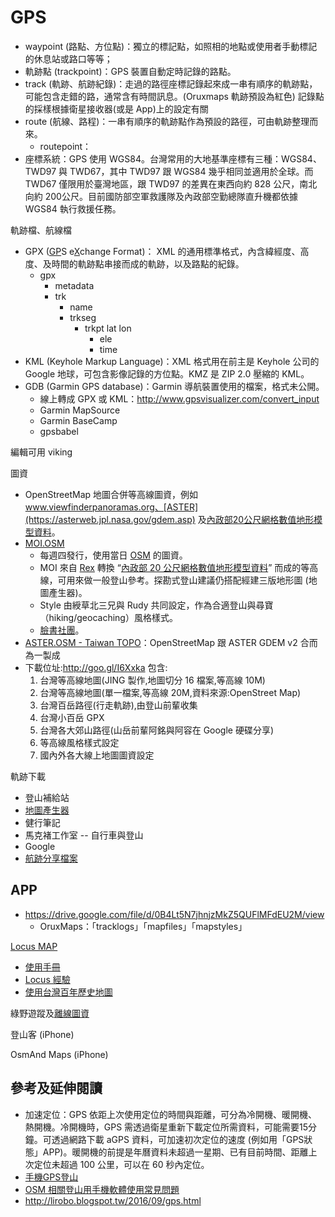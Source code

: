 # GPS
* waypoint (路點、方位點)：獨立的標記點，如照相的地點或使用者手動標記的休息站或路口等等；
* 軌跡點 (trackpoint)：GPS 裝置自動定時記錄的路點。
* track (軌跡、航跡紀錄)：走過的路徑座標記錄起來成一串有順序的軌跡點，可能包含走錯的路，通常含有時間訊息。(Oruxmaps 軌跡預設為紅色) 記錄點的採樣根據衛星接收器(或是 App)上的設定有關
* route (航線、路程)：一串有順序的軌跡點作為預設的路徑，可由軌跡整理而來。
	* routepoint：
* 座標系統：GPS 使用 WGS84。台灣常用的大地基準座標有三種：WGS84、TWD97 與 TWD67，其中 TWD97 跟 WGS84 幾乎相同並適用於全球。而 TWD67 僅限用於臺灣地區，跟 TWD97 的差異在東西向約 828 公尺，南北向約 200公尺。目前國防部空軍救護隊及內政部空勤總隊直升機都依據 WGS84 執行救援任務。

軌跡檔、航線檔
* GPX (<u>GP</u>S e<u>X</u>change Format)： XML 的通用標準格式，內含緯經度、高度、及時間的軌跡點串接而成的軌跡，以及路點的紀錄。
	* gpx
		* metadata
		* trk
			* name
			* trkseg
				* trkpt lat lon
					* ele
					* time
* KML (Keyhole Markup Language)：XML 格式用在前主是 Keyhole 公司的 Google 地球，可包含影像記錄的方位點。KMZ 是 ZIP 2.0 壓縮的 KML。
* GDB (Garmin GPS database)：Garmin 導航裝置使用的檔案，格式未公開。
	* 線上轉成 GPX 或 KML：http://www.gpsvisualizer.com/convert_input
	* Garmin MapSource
	* Garmin BaseCamp
	* gpsbabel

編輯可用 viking

圖資
* OpenStreetMap 地圖合併等高線圖資，例如 www.viewfinderpanoramas.org、[ASTER](https://asterweb.jpl.nasa.gov/gdem.asp) 及[內政部20公尺網格數值地形模型資料](http://data.gov.tw/node/35430)。
* [MOI.OSM](https://dl.dropboxusercontent.com/u/899714/maps/taiwan_topo.html)
	* 每週四發行，使用當日 [OSM](http://openstreetmap.tw) 的圖資。
	* MOI 來自 [Rex](http://blog.nutsfactory.net) 轉換 “[內政部 20 公尺網格數值地形模型資料](http://tgos.nat.gov.tw)” 而成的等高線，可用來做一般登山參考。探勘式登山建議仍搭配經建三版地形圖 (地圖產生器)。
	* Style 由綬草北三兄與 Rudy 共同設定，作為合適登山與尋寶（hiking/geocaching）風格樣式。
	* [臉書社團](facebook.groups/taiwan.topo)。
* [ASTER.OSM - Taiwan TOPO](https://sites.google.com/site/asterosmtaiwantopo/)：OpenStreetMap 跟 ASTER GDEM v2 合而為一製成
* 下載位址:http://goo.gl/I6Xxka 包含:
	1. 台灣等高線地圖(JING 製作,地圖切分 16 檔案,等高線 10M)
	2. 台灣等高線地圖(單一檔案,等高線 20M,資料來源:OpenStreet Map)
	3. 台灣百岳路徑(行走軌跡),由登山前輩收集
	4. 台灣小百岳 GPX
	5. 台灣各大郊山路徑(山岳前輩阿銘與阿容在 Google 硬碟分享)
	6. 等高線風格樣式設定
	7. 國內外各大線上地圖圖資設定

軌跡下載
* 登山補給站
* [地圖產生器](http://map.happyman.idv.tw/twmap/login.php)
* 健行筆記
* 馬克褚工作室 -- 自行車與登山
* Google
* [航跡分享](https://www.facebook.com/groups/1631034120482669)[檔案](https://www.facebook.com/groups/1631034120482669/files/)

## APP
* https://drive.google.com/file/d/0B4Lt5N7jhnjzMkZ5QUFlMFdEU2M/view
	* OruxMaps：「tracklogs」「mapfiles」「mapstyles」

[Locus MAP](http://www.locusmap.eu/)
* [使用手冊](http://docs.locusmap.eu)
* [Locus 經驗](https://sites.google.com/site/asterosmtaiwantopo/locus)
* [使用台灣百年歷史地圖](http://gis.rchss.sinica.edu.tw/gps/?p=1814)

綠野遊蹤及[離線圖資](http://sea.tokyo.idv.tw/?p=3004)

登山客 (iPhone)

OsmAnd Maps (iPhone)

## 參考及延伸閱讀
* 加速定位：GPS 依距上次使用定位的時間與距離，可分為冷開機、暖開機、熱開機。冷開機時，GPS 需透過衛星重新下載定位所需資料，可能需要15分鐘。可透過網路下載 aGPS 資料，可加速初次定位的速度 (例如用「GPS狀態」APP)。暖開機的前提是年曆資料未超過一星期、已有目前時間、距離上次定位未超過 100 公里，可以在 60 秒內定位。
* [手機GPS登山](https://sites.google.com/view/mobilegpshiking)
* [OSM 相關登山用手機軟體使用常見問題](https://osmtw.hackpad.com/OSM--kauuIuQ27tR)
* http://lirobo.blogspot.tw/2016/09/gps.html
